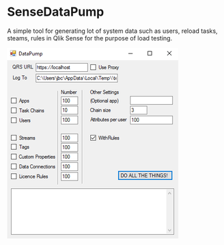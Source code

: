 # SenseDataPump

A simple tool for generating lot of system data such as users, reload tasks, steams, rules in Qlik Sense for the purpose of load testing. 

![alt tag](/appimage.png)
